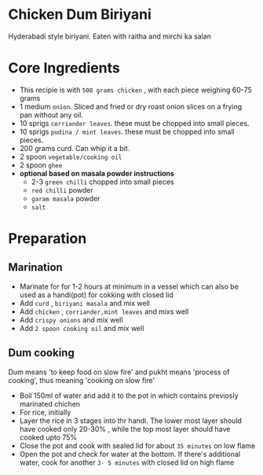 # Chicken Dum Biriyani 

Hyderabadi style biriyani. Eaten with raitha and mirchi ka salan


# Core Ingredients
 - This recipie is with `500 grams chicken`  , with each piece weighing 60-75 grams
 - 1 medium `onion`. Sliced and fried or dry roast onion slices on a frying pan without any oil.
 - 10 sprigs `corriander leaves`. these must be chopped into small pieces.
 - 10 sprigs `pudina / mint leaves`. these must be chopped into small pieces.
 - 200 grams curd. Can whip it a bit.
 - 2 spoon `vegetable/cooking oil`
 - 2 spoon `ghee`
 - **optional based on masala powder instructions**
   -  2-3 `green chilli` chopped into small pieces
   -  `red chilli` powder
   -  `garam masala` powder
   -  `salt`



 # Preparation

 ## Marination
   - Marinate for for 1-2 hours at minimum in a vessel which can also be used as a handi(pot) for cokking with closed lid
   - Add `curd` , `biriyani masala` and mix well
   - Add `chicken` , `corriander,mint leaves` and mixs well
   - Add `crispy onions` and mix well
   - Add `2 spoon cooking oil` and mix well
 
## Dum cooking
Dum means 'to keep food on slow fire' and pukht means 'process of cooking', thus meaning 'cooking on slow fire'
 - Boil 150ml of water and add it to the pot in which contains previosly marinated chichen 
 - For rice, initially
 - Layer the rice in 3 stages into thr handi. The lower most layer should have cooked only 20-30% , while the top most layer should have cooked upto 75%
 - Close the pot and cook with sealed lid for about `35 minutes` on low flame
 - Open the pot and check for water at the bottom. If there's additional water, cook for another `3- 5 minutes` with closed lid on high flame





